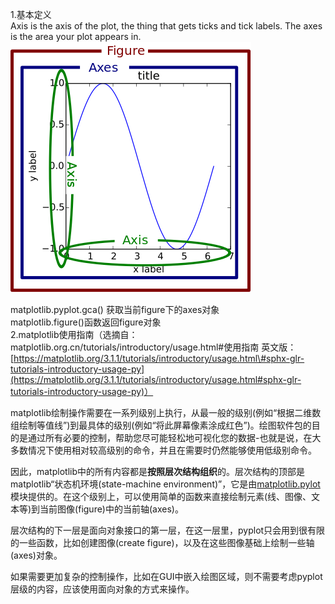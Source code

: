 1.基本定义  
Axis is the axis of the plot, the thing that gets ticks and tick labels. The axes is the area your plot appears in.![](/matplotlib/images/1.png)

matplotlib.pyplot.gca\(\) 获取当前figure下的axes对象  
matplotlib.figure\(\)函数返回figure对象  
2.matplotlib使用指南（选摘自：matplotlib.org.cn/tutorials/introductory/usage.html\#使用指南  英文版：[https://matplotlib.org/3.1.1/tutorials/introductory/usage.html\#sphx-glr-tutorials-introductory-usage-py](https://matplotlib.org/3.1.1/tutorials/introductory/usage.html#sphx-glr-tutorials-introductory-usage-py)）

matplotlib绘制操作需要在一系列级别上执行，从最一般的级别\(例如“根据二维数组绘制等值线”\)到最具体的级别\(例如“将此屏幕像素涂成红色”\)。绘图软件包的目的是通过所有必要的控制，帮助您尽可能轻松地可视化您的数据-也就是说，在大多数情况下使用相对较高级别的命令，并且在需要时仍然能够使用低级别命令。

因此，matplotlib中的所有内容都是**按照层次结构组织**的。层次结构的顶部是matplotlib“状态机环境\(state-machine environment\)”，它是由[matplotlib.pylot](https://matplotlib.org/api/_as_gen/matplotlib.pyplot.html#module-matplotlib.pyplot)模块提供的。在这个级别上，可以使用简单的函数来直接绘制元素\(线、图像、文本等\)到当前图像\(figure\)中的当前轴\(axes\)。

层次结构的下一层是面向对象接口的第一层，在这一层里，pyplot只会用到很有限的一些函数，比如创建图像\(create figure\)，以及在这些图像基础上绘制一些轴\(axes\)对象。

如果需要更加复杂的控制操作，比如在GUI中嵌入绘图区域，则不需要考虑pyplot层级的内容，应该使用面向对象的方式来操作。

